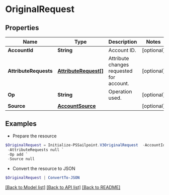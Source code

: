 # OriginalRequest
## Properties

Name | Type | Description | Notes
------------ | ------------- | ------------- | -------------
**AccountId** | **String** | Account ID. | [optional] 
**AttributeRequests** | [**AttributeRequest[]**](AttributeRequest.md) | Attribute changes requested for account. | [optional] 
**Op** | **String** | Operation used. | [optional] 
**Source** | [**AccountSource**](AccountSource.md) |  | [optional] 

## Examples

- Prepare the resource
```powershell
$OriginalRequest = Initialize-PSSailpoint.V3OriginalRequest  -AccountId CN&#x3D;Abby Smith,OU&#x3D;Austin,OU&#x3D;Americas,OU&#x3D;Demo,DC&#x3D;seri,DC&#x3D;acme,DC&#x3D;com `
 -AttributeRequests null `
 -Op add `
 -Source null
```

- Convert the resource to JSON
```powershell
$OriginalRequest | ConvertTo-JSON
```

[[Back to Model list]](../README.md#documentation-for-models) [[Back to API list]](../README.md#documentation-for-api-endpoints) [[Back to README]](../README.md)

